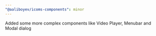 ```yaml
---
"@aaliboyev/icoms-components": minor
---
```


Added some more complex components like Video Player, Menubar and Modal dialog
